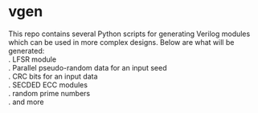 # vgen
This repo contains several Python scripts for generating Verilog modules which can be used in more complex designs. Below are what will be generated: <br />
. LFSR module <br />
. Parallel pseudo-random data for an input seed <br />
. CRC bits for an input data <br />
. SECDED ECC modules <br />
. random prime numbers <br />
. and more <br />
